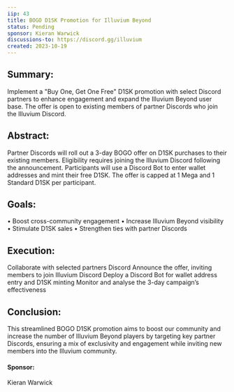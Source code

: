 ```yaml
---
iip: 43
title: BOGO D1SK Promotion for Illuvium Beyond
status: Pending
sponsor: Kieran Warwick
discussions-to: https://discord.gg/illuvium
created: 2023-10-19
---
```


## Summary:
Implement a "Buy One, Get One Free" D1SK promotion with select Discord partners to enhance engagement and expand the Illuvium Beyond user base. The offer is open to existing members of partner Discords who join the Illuvium Discord.

## Abstract:
Partner Discords will roll out a 3-day BOGO offer on D1SK purchases to their existing members. Eligibility requires joining the Illuvium Discord following the announcement. Participants will use a Discord Bot to enter wallet addresses and mint their free D1SK. The offer is capped at 1 Mega and 1 Standard D1SK per participant.

## Goals:
• Boost cross-community engagement
• Increase Illuvium Beyond visibility
• Stimulate D1SK sales
• Strengthen ties with partner Discords

## Execution:
Collaborate with selected partners Discord
Announce the offer, inviting members to join Illuvium Discord
Deploy a Discord Bot for wallet address entry and D1SK minting
Monitor and analyse the 3-day campaign’s effectiveness

## Conclusion:
This streamlined BOGO D1SK promotion aims to boost our community and increase the number of Illuvium Beyond players by targeting key partner Discords, ensuring a mix of exclusivity and engagement while inviting new members into the Illuvium community.

#### Sponsor:
Kieran Warwick
